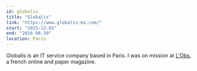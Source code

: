 ```yaml
---
id: globalis
title: "Globalis"
link: "https://www.globalis-ms.com/"
start: "2015-12-01"
end: "2016-06-30"
location: Paris
---
```


Globalis is an IT service company based in Paris. I was on mission at [L'Obs][obs], a french
online and paper magazine.

[obs]: https://tempsreel.nouvelobs.com/

